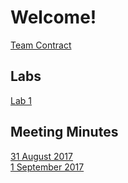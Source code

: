 # Welcome!

[Team Contract](https://docs.google.com/a/cornell.edu/document/d/1CoW08NZTIM5XFL9buUvyedzuWjra59PjsZewyJCq0u4/edit?usp=sharing)

## Labs
[Lab 1](https://sk2282.github.io/ECE3400_Team8/lab1)

## Meeting Minutes
[31 August 2017](https://docs.google.com/a/cornell.edu/document/d/1dVXc5hVIiBzm_1vL9nOCoFMn-4mMeLHOMNEJl790Ix4/edit?usp=sharing)  
[1 September 2017](https://docs.google.com/a/cornell.edu/document/d/1AbLZ4Nd0oftpHPPofFHE4el4eL6gsMsTh-VpWx2JPIM/edit?usp=sharing)  

